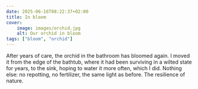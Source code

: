 ```yaml
---
date: 2025-06-16T08:22:37+02:00
title: In bloom
cover:
    image: images/orchid.jpg
    alt: Our orchid in bloom
tags: ["bloom", "orchid"]
---
```

After years of care, the orchid in the bathroom has bloomed again. I moved it from the edge of the bathtub, where it had been surviving in a wilted state for years, to the sink, hoping to water it more often, which I did. Nothing else: no repotting, no fertilizer, the same light as before. The resilience of nature.
